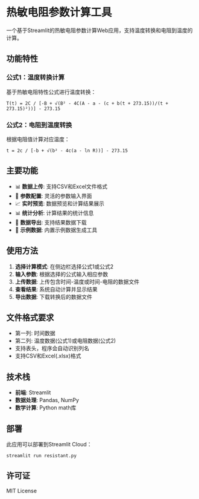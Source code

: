 # 热敏电阻参数计算工具

一个基于Streamlit的热敏电阻参数计算Web应用，支持温度转换和电阻到温度的计算。

## 功能特性

### 公式1：温度转换计算
基于热敏电阻特性公式进行温度转换：
```
T(t) = 2C / [-B + √(B² - 4C(A - a - (c + b(t + 273.15))/(t + 273.15)²))] - 273.15
```

### 公式2：电阻到温度转换
根据电阻值计算对应温度：
```
t = 2c / [-b + √(b² - 4c(a - ln R))] - 273.15
```

## 主要功能

- 📊 **数据上传**: 支持CSV和Excel文件格式
- 🔢 **参数配置**: 灵活的参数输入界面
- 📈 **实时预览**: 数据预览和计算结果展示
- 📊 **统计分析**: 计算结果的统计信息
- 💾 **数据导出**: 支持结果数据下载
- 🎯 **示例数据**: 内置示例数据生成工具

## 使用方法

1. **选择计算模式**: 在侧边栏选择公式1或公式2
2. **输入参数**: 根据选择的公式输入相应参数
3. **上传数据**: 上传包含时间-温度或时间-电阻的数据文件
4. **查看结果**: 系统自动计算并显示结果
5. **导出数据**: 下载转换后的数据文件

## 文件格式要求

- 第一列: 时间数据
- 第二列: 温度数据(公式1)或电阻数据(公式2)
- 支持表头，程序会自动识别列名
- 支持CSV和Excel(.xlsx)格式

## 技术栈

- **前端**: Streamlit
- **数据处理**: Pandas, NumPy
- **数学计算**: Python math库

## 部署

此应用可以部署到Streamlit Cloud：
```
streamlit run resistant.py
```

## 许可证

MIT License
